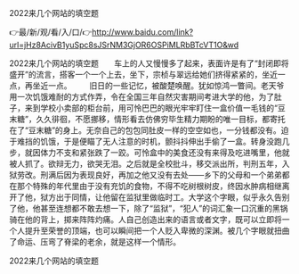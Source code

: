 2022来几个网站的填空题

👉最/新/观/看/入/口/👉http://www.baidu.com/link?url=jHz8AcivB1yuSpc8sJSrNM3GjOR6OSPiMLRbBTcVT1O&wd

2022来几个网站的填空题　　车上的人又慢慢多了起来，表面许是有了“封闭即将盛开”的流言，搭客一个一个上去，坐下，宗桢与翠远给她们挤得紧紧的，坐近一点，再坐近一点。
　　旧日的一些记忆，被酸楚唤醒。犹如惊鸿一瞥间。老天爷用一次饥饿难耐的方式作弄，令在全国三年自然灾害期间考进大学的他，为了肚子，来到学校小卖部的柜台前，用可怜巴巴的眼光牢牢盯住一盒价值一毛钱的“豆末糖”，久久徘徊，不愿挪移，情形看去仿佛穷毕生精力期盼的唯一目标，都寄托在了“豆末糖”的身上。无奈自己的包包同肚皮一样的空空如也，一分钱都没有。迫于难挡的饥饿，于是便瞄了无人注意的时机，颤抖抖伸出手偷了一盒。转身没跑几步，就因体力不支和紧张跌了一跤。可怜盒中的美食还没有来得及吃进嘴里，他就被人抓了。欲辩无力，欲哭无泪。之后就是全校批斗，移交派出所，判刑五年，入狱劳改。刑满后因为表现良好，再加之他又没有去处——乡下的父母和一个弟弟都在那个特殊的年代里由于没有充饥的食物，不得不吃树根树皮，终因水肿病相继离开了他，狱方出于同情，让他留在监狱里做临时工。大学这个字眼，似乎永久告别了他，他甚至连想都不敢去想一下，除了“监狱”，“犯人”的词汇象一口沉重的黑锅骑在他的背上，掷来阵阵灼痛。人自己创造出来的语言或者文字，既可以立即将一个人提升至荣誉的顶端，也可以瞬间把一个人贬入卑微的深渊。被几个字眼就扭曲了命运、压弯了脊梁的老余，就是这样一个情形。


2022来几个网站的填空题
